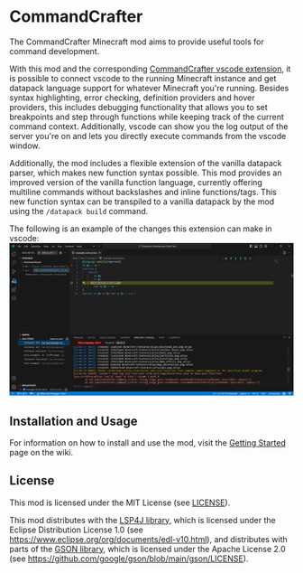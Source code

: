 # CommandCrafter

The CommandCrafter Minecraft mod aims to provide useful tools for command development.

With this mod and the corresponding [CommandCrafter vscode extension](https://marketplace.visualstudio.com/items?itemName=Papierkorb2292.commandcrafter), it is possible to connect vscode to the running Minecraft instance and get datapack language support for whatever Minecraft you're running. Besides syntax highlighting, error checking, definition providers and hover providers, this includes debugging functionality that allows you to set breakpoints and step through functions while keeping track of the current command context. Additionally, vscode can show you the log output of the server you're on and lets you directly execute commands from the vscode window.

Additionally, the mod includes a flexible extension of the vanilla datapack parser, which makes new function syntax possible. This mod provides an improved version of the vanilla function language, currently offering multiline commands without backslashes and inline functions/tags. This new function syntax can be transpiled to a vanilla datapack by the mod using the `/datapack build` command.

The following is an example of the changes this extension can
make in vscode:
![A screenshot of vscode](editor_extensions/vscode/ExampleImage.png)

## Installation and Usage

For information on how to install and use the mod, visit the [Getting Started](wiki/Getting-Started) page on the wiki.

## License

This mod is licensed under the MIT License (see [LICENSE](LICENSE)).

This mod distributes with the [LSP4J library](https://github.com/eclipse-lsp4j/lsp4j), which is licensed under the Eclipse Distribution License 1.0 (see https://www.eclipse.org/org/documents/edl-v10.html), and distributes with parts of the [GSON library](https://github.com/google/gson), which is licensed under the Apache License 2.0 (see https://github.com/google/gson/blob/main/gson/LICENSE).  
